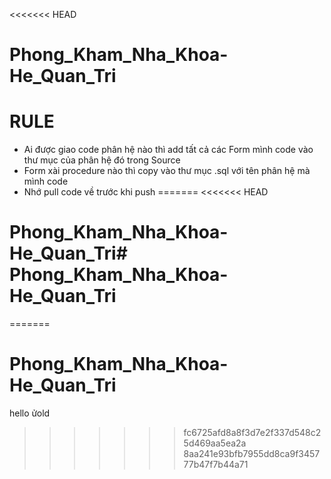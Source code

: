 <<<<<<< HEAD
# Phong_Kham_Nha_Khoa-He_Quan_Tri
# RULE
- Ai được giao code phân hệ nào thì add tất cả các Form mình code vào thư mục của phân hệ đó trong Source
- Form xài procedure nào thì copy vào thư mục .sql với tên phân hệ mà mình code
- Nhớ pull code về trước khi push
=======
<<<<<<< HEAD
# Phong_Kham_Nha_Khoa-He_Quan_Tri# Phong_Kham_Nha_Khoa-He_Quan_Tri
=======


# Phong_Kham_Nha_Khoa-He_Quan_Tri
hello ửold
>>>>>>> fc6725afd8a8f3d7e2f337d548c25d469aa5ea2a
>>>>>>> 8aa241e93bfb7955dd8ca9f345777b47f7b44a71
